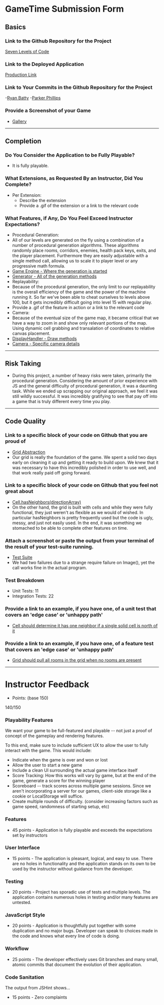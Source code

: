 # GameTime Submission Form

## Basics

### Link to the Github Repository for the Project
[Seven Levels of Code](https://github.com/Riizu/sloc)

### Link to the Deployed Application
[Production Link](http://riizu.github.io/sloc)

### Link to Your Commits in the Github Repository for the Project
-[Ryan Batty](https://github.com/Riizu/sloc/commits/master?author=Riizu)
 -[Parker Phillips](https://github.com/Riizu/sloc/commits/master?author=ExCaelum)

### Provide a Screenshot of your Game
- [Gallery](http://imgur.com/gallery/sCuDa)

---

## Completion

### Do You Consider the Application to be Fully Playable?
 - It is fully playable.

### What Extensions, as Requested By an Instructor, Did You Complete?
- Per Extension:
  - Describe the extension
  - Provide a .gif of the extension or a link to the relevant code

### What Features, if Any, Do You Feel Exceed Instructor Expectations?
- Procedural Generation:
 - All of our levels are generated on the fly using a combination of a number of procedural generation algorithms. These algorithms randomly place rooms, corridors, enemies, health pack keys, exits, and the player placement. Furthermore they are easily adjustable with a single method call, allowing us to scale it to player level or any progressive math formula.
 - [Game Engine - Where the generation is started]()
 - [Generator - All of the generation methods]()
- Replayability:
 - Because of the procedural generation, the only limit to our replayability is the overall efficiency of the game and the power of the machine running it. So far we've been able to cheat ourselves to levels above 100, but it gets incredibly difficult going into level 15 with regular play.
 - Provide a .gif of the feature in action or a link to the relevant code
- Camera:
 - Because of the eventual size of the game map, it became critical that we have a way to zoom in and show only relevant portions of the map. Using dynamic cell grabbing and transalation of coordinates to relative canvas placement.
 - [DisplayHandler - Draw methods](https://github.com/Riizu/sloc/blob/master/lib/display_handler.js)
 - [Camera - Specific camera details](https://github.com/Riizu/sloc/blob/master/lib/camera.js)

----

## Risk Taking
- During this project, a number of heavy risks were taken, primarily the procedural generation. Considering the amount of prior experience with JS and the general difficulty of procedural generation, it was a daunting task. While we ended up scrapping our original approach, we feel it was still wildly successful. It was incredibly gratifying to see that pay off into a game that is truly different every time you play.

----

## Code Quality

### Link to a specific block of your code on Github that you are proud of
- [Grid Abstraction](https://github.com/Riizu/sloc/blob/master/lib/grid.js)
- Our grid is really the foundation of the game. We spent a solid two days early on cleaning it up and getting it ready to build upon. We knew that it was necessary to have this incredibly polished in order to use well, and that work really paid off going forward.

### Link to a specific block of your code on Github that you feel not great about
- [Cell.hasNeighbors(directionArray)](https://github.com/Riizu/sloc/blob/master/lib/cell.js)
- On the other hand, the grid is built with cells and while they were fully functional, they just weren't as flexible as we would of wished. In particular hasNeighbors is pretty frequently used but the code is ugly, messy, and just not easily used. In the end, it was something we stomached to be able to complete other features on time.

### Attach a screenshot or paste the output from your terminal of the result of your test-suite running.

- [Test Suite](http://i.imgur.com/hpIyPCP.png)
- We had two failures due to a strange require failure on Image(), yet the call works fine in the actual program.

### Test Breakdown
- Unit Tests: 11
- Integration Tests: 22

### Provide a link to an example, if you have one, of a unit test that covers an 'edge case' or 'unhappy path'

- [Cell should determine it has one neighbor if a single solid cell is north of it](https://github.com/Riizu/sloc/blob/master/test/cell_test.js#L45)

### Provide a link to an example, if you have one, of a feature test that covers an 'edge case' or 'unhappy path'

- [Grid should pull all rooms in the grid when no rooms are present](https://github.com/Riizu/sloc/blob/master/test/grid_test.js#L63)

-----

# Instructor Feedback

- Points: (base 150)

140/150

### Playability Features

We want your game to be full-featured and playable -- not just a proof of concept of the gameplay and rendering features.

To this end, make sure to include sufficient UX to allow the user to fully interact with the game. This would include:

- Indicate when the game is over and won or lost
- Allow the user to start a new game
- Include a clean UI surrounding the actual game interface itself
- Score Tracking: How this works will vary by game, but at the end of the game, generate a score for the winning player
- Scoreboard -- track scores across multiple game sessions. Since we aren't incorporating a server for our games, client-side storage like a cookie or LocalStorage will suffice.
- Create multiple rounds of difficulty. (consider increasing factors such as game speed, randomness of starting setup, etc)

### Features

* 45 points - Application is fully playable and exceeds the expectations set by instructors

### User Interface

* 15 points - The application is pleasant, logical, and easy to use. There are no holes in functionality and the application stands on its own to be used by the instructor without guidance from the developer.

### Testing

* 20 points - Project has sporadic use of tests and multiple levels. The application contains numerous holes in testing and/or many features are untested.

### JavaScript Style

* 20 points - Application is thoughtfully put together with some duplication and no major bugs. Developer can speak to choices made in the code and knows what every line of code is doing.

### Workflow

* 25 points - The developer effectively uses Git branches and many small, atomic commits that document the evolution of their application.

### Code Sanitation

The output from JSHint shows…

* 15 points - Zero complaints
